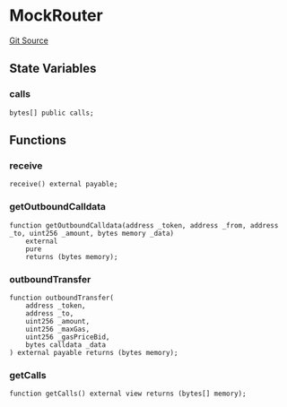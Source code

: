 # MockRouter
[Git Source](https://github.com/G7DAO/protocol/blob/f0f83a37294cdf00eb87c0478d9db8879b5b60dc/contracts/mock/bridge.sol)


## State Variables
### calls

```solidity
bytes[] public calls;
```


## Functions
### receive


```solidity
receive() external payable;
```

### getOutboundCalldata


```solidity
function getOutboundCalldata(address _token, address _from, address _to, uint256 _amount, bytes memory _data)
    external
    pure
    returns (bytes memory);
```

### outboundTransfer


```solidity
function outboundTransfer(
    address _token,
    address _to,
    uint256 _amount,
    uint256 _maxGas,
    uint256 _gasPriceBid,
    bytes calldata _data
) external payable returns (bytes memory);
```

### getCalls


```solidity
function getCalls() external view returns (bytes[] memory);
```

